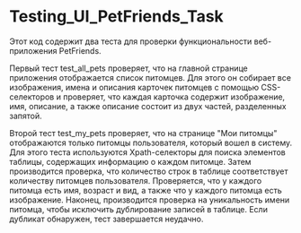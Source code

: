 # Testing_UI_PetFriends_Task
Этот код содержит два теста для проверки функциональности веб-приложения PetFriends.

Первый тест test_all_pets проверяет, что на главной странице приложения отображается список питомцев. Для этого он собирает все изображения, имена и описания карточек питомцев с помощью CSS-селекторов и проверяет, что каждая карточка содержит изображение, имя, описание, а также описание состоит из двух частей, разделенных запятой.

Второй тест test_my_pets проверяет, что на странице "Мои питомцы" отображаются только питомцы пользователя, который вошел в систему. Для этого теста используются Xpath-селекторы для поиска элементов таблицы, содержащих информацию о каждом питомце. Затем производится проверка, что количество строк в таблице соответствует количеству питомцев пользователя. Проверяется, что у каждого питомца есть имя, возраст и вид, а также что у каждого питомца есть изображение. Наконец, производится проверка на уникальность имени питомца, чтобы исключить дублирование записей в таблице. Если дубликат обнаружен, тест завершается неудачно.

